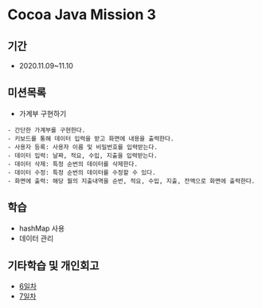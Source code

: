 # Cocoa Java Mission 3

## 기간
- 2020.11.09~11.10

## 미션목록
- 가계부 구현하기
```
- 간단한 가계부를 구현한다.
- 키보드를 통해 데이터 입력을 받고 화면에 내용을 출력한다.
- 사용자 등록: 사용자 이름 및 비밀번호를 입력받는다.
- 데이터 입력: 날짜, 적요, 수입, 지출을 입력받는다.
- 데이터 삭제: 특정 순번의 데이터를 삭제한다.
- 데이터 수정: 특정 순번의 데이터를 수정할 수 있다.
- 화면에 출력: 해당 월의 지출내역을 순번, 적요, 수입, 지출, 잔액으로 화면에 출력한다.
```


## 학습
- hashMap 사용
- 데이터 관리

## 기타학습 및 개인회고
- [6일차]()
- [7일차]()
